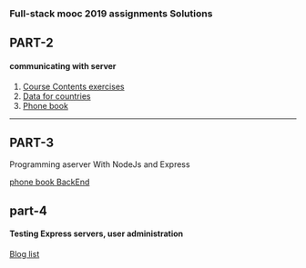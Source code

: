 ###  Full-stack mooc 2019 assignments Solutions

## PART-2
#### communicating with server

1. [Course Contents exercises](https://github.com/devendrk/course-contents-part-2)
2. [Data for countries](https://github.com/devendrk/data-for-countries)
3. [Phone book](https://github.com/devendrk/mooc-part-2-phonebook)

---
## PART-3
Programming aserver With NodeJs and Express  

[phone book BackEnd](https://github.com/devendrk/node_express_mooc)

## part-4
#### Testing Express servers, user administration
[Blog list]()
